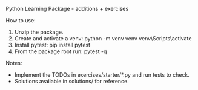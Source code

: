 Python Learning Package - additions + exercises

How to use:
1. Unzip the package.
2. Create and activate a venv:
   python -m venv venv
   venv\Scripts\activate
3. Install pytest:
   pip install pytest
4. From the package root run:
   pytest -q

Notes:
- Implement the TODOs in exercises/starter/*.py and run tests to check.
- Solutions available in solutions/ for reference.
